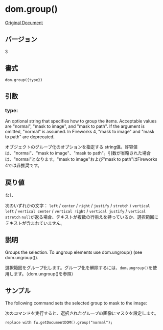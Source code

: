 # dom.group()

[Original Document](http://help.adobe.com/en_US/fireworks/cs/extend/WS5b3ccc516d4fbf351e63e3d1183c94988d-7f86.html)

## バージョン

3

## 書式

```
dom.group({type})
```

## 引数

### type:

An optional string that specifies how to group the items. Acceptable values are "normal", "mask to image", and "mask to path". If the argument is omitted, "normal" is assumed. In Fireworks 4, "mask to image" and "mask to path" are deprecated.

オブジェクトのグループ化のオプションを指定する string値。許容値は、"normal"、"mask to image"、"mask to path"。引数が省略された場合は、"normal"となります。"mask to image"および"mask to path"はFireworks 4では非推奨です。

## 戻り値

なし

次のいずれかの文字： ```left``` / ```center``` / ```right``` / ```justify``` / ```stretch``` / ```vertical left``` / ```vertical center``` / ```vertical right``` / ```vertical justify``` / ```vertical stretch```
```null```が返る場合、テキストが複数の行揃えを持っているか、選択範囲にテキストが含まれていません。

## 説明

Groups the selection. To ungroup elements use dom.ungroup() (see dom.ungroup()).

選択範囲をグループ化します。グループ化を解除するには、`dom.ungroup()`を使用します。（dom.ungroup()を参照）

## サンプル

The following command sets the selected group to mask to the image:

次のコマンドを実行すると、選択されたグループの画像にマスクを設定します。

```
replace with fw.getDocumentDOM().group("normal");
```